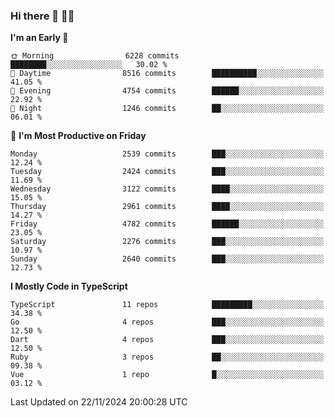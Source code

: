### Hi there 👋 🧑‍💻



<!--START_SECTION:waka-->
**I'm an Early 🐤** 

```text
🌞 Morning                6228 commits        ████████░░░░░░░░░░░░░░░░░   30.02 % 
🌆 Daytime                8516 commits        ██████████░░░░░░░░░░░░░░░   41.05 % 
🌃 Evening                4754 commits        ██████░░░░░░░░░░░░░░░░░░░   22.92 % 
🌙 Night                  1246 commits        ██░░░░░░░░░░░░░░░░░░░░░░░   06.01 % 
```
📅 **I'm Most Productive on Friday** 

```text
Monday                   2539 commits        ███░░░░░░░░░░░░░░░░░░░░░░   12.24 % 
Tuesday                  2424 commits        ███░░░░░░░░░░░░░░░░░░░░░░   11.69 % 
Wednesday                3122 commits        ████░░░░░░░░░░░░░░░░░░░░░   15.05 % 
Thursday                 2961 commits        ████░░░░░░░░░░░░░░░░░░░░░   14.27 % 
Friday                   4782 commits        ██████░░░░░░░░░░░░░░░░░░░   23.05 % 
Saturday                 2276 commits        ███░░░░░░░░░░░░░░░░░░░░░░   10.97 % 
Sunday                   2640 commits        ███░░░░░░░░░░░░░░░░░░░░░░   12.73 % 
```


**I Mostly Code in TypeScript** 

```text
TypeScript               11 repos            █████████░░░░░░░░░░░░░░░░   34.38 % 
Go                       4 repos             ███░░░░░░░░░░░░░░░░░░░░░░   12.50 % 
Dart                     4 repos             ███░░░░░░░░░░░░░░░░░░░░░░   12.50 % 
Ruby                     3 repos             ██░░░░░░░░░░░░░░░░░░░░░░░   09.38 % 
Vue                      1 repo              █░░░░░░░░░░░░░░░░░░░░░░░░   03.12 % 
```




 Last Updated on 22/11/2024 20:00:28 UTC
<!--END_SECTION:waka-->



